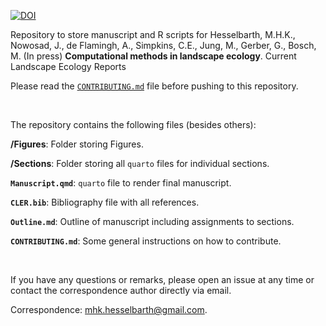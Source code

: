 [![DOI](https://img.shields.io/badge/DOI-In_press-blue.svg)]() 

Repository to store manuscript and R scripts for Hesselbarth, M.H.K., Nowosad, J., de Flamingh, A., Simpkins, C.E., Jung, M., Gerber, G., Bosch, M. (In press) **Computational methods in landscape ecology**. Current Landscape Ecology Reports

Please read the [`CONTRIBUTING.md`](CONTRIBUTING.md) file before pushing to this repository.

<br/>

The repository contains the following files (besides others):

**/Figures**: Folder storing Figures.

**/Sections**: Folder storing all `quarto` files for individual sections.

**`Manuscript.qmd`**: `quarto` file to render final manuscript.

**`CLER.bib`**: Bibliography file with all references.

**`Outline.md`**: Outline of manuscript including assignments to sections.

**`CONTRIBUTING.md`**: Some general instructions on how to contribute.

<br/>

If you have any questions or remarks, please open an issue at any time or contact the correspondence author directly via email.

Correspondence:
[mhk.hesselbarth@gmail.com](mailto:mhk.hesselbarth@gmail.com).
